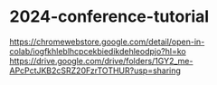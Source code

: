 # 2024-conference-tutorial

https://chromewebstore.google.com/detail/open-in-colab/iogfkhleblhcpcekbiedikdehleodpjo?hl=ko 
https://drive.google.com/drive/folders/1GY2_me-APcPctJKB2cSRZ20FzrTOTHUR?usp=sharing
